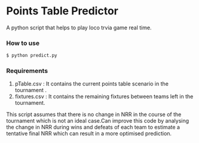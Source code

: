 # Points Table Predictor
A python script that helps to play loco trvia game real time.
### How to use
```sh
$ python predict.py
```
### Requirements
1) pTable.csv   : It contains the current points table scenario in the tournament . 
2) fixtures.csv : It contains the remaining fixtures between teams left in the tournament.


This script assumes that there is no change in NRR in the course of the tournament which is not an ideal case.Can improve this code by analysing the change in NRR during wins and defeats of each team to estimate a tentative final NRR which can result in a more optimised prediction.
